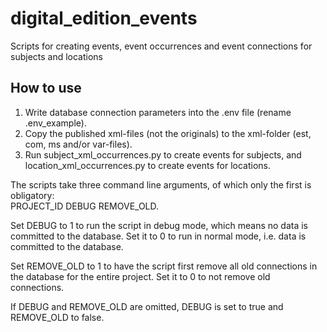 # digital_edition_events
Scripts for creating events, event occurrences and event connections for subjects and locations

## How to use

1. Write database connection parameters into the .env file (rename .env_example).
2. Copy the published xml-files (not the originals) to the xml-folder (est, com, ms and/or var-files).
3. Run subject_xml_occurrences.py to create events for subjects, and location_xml_occurrences.py to create events for locations.

The scripts take three command line arguments, of which only the first is obligatory:<br>PROJECT_ID DEBUG REMOVE_OLD.

Set DEBUG to 1 to run the script in debug mode, which means no data is committed to the database. Set it to 0 to run in normal mode, i.e. data is committed to the database.

Set REMOVE_OLD to 1 to have the script first remove all old connections in the database for the entire project. Set it to 0 to not remove old connections.

If DEBUG and REMOVE_OLD are omitted, DEBUG is set to true and REMOVE_OLD to false.

